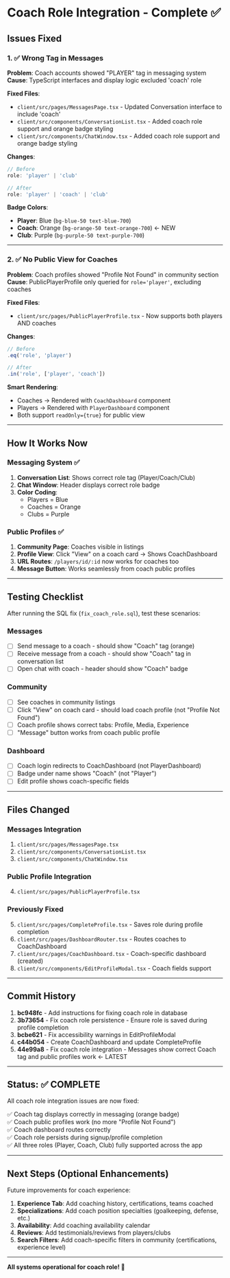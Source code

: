 # Coach Role Integration - Complete ✅

## Issues Fixed

### 1. ✅ Wrong Tag in Messages
**Problem**: Coach accounts showed "PLAYER" tag in messaging system  
**Cause**: TypeScript interfaces and display logic excluded 'coach' role

**Fixed Files**:
- `client/src/pages/MessagesPage.tsx` - Updated Conversation interface to include 'coach'
- `client/src/components/ConversationList.tsx` - Added coach role support and orange badge styling
- `client/src/components/ChatWindow.tsx` - Added coach role support and orange badge styling

**Changes**:
```typescript
// Before
role: 'player' | 'club'

// After  
role: 'player' | 'coach' | 'club'
```

**Badge Colors**:
- **Player**: Blue (`bg-blue-50 text-blue-700`)
- **Coach**: Orange (`bg-orange-50 text-orange-700`) ← NEW
- **Club**: Purple (`bg-purple-50 text-purple-700`)

---

### 2. ✅ No Public View for Coaches
**Problem**: Coach profiles showed "Profile Not Found" in community section  
**Cause**: PublicPlayerProfile only queried for `role='player'`, excluding coaches

**Fixed Files**:
- `client/src/pages/PublicPlayerProfile.tsx` - Now supports both players AND coaches

**Changes**:
```typescript
// Before
.eq('role', 'player')

// After
.in('role', ['player', 'coach'])
```

**Smart Rendering**:
- Coaches → Rendered with `CoachDashboard` component
- Players → Rendered with `PlayerDashboard` component
- Both support `readOnly={true}` for public view

---

## How It Works Now

### Messaging System ✅
1. **Conversation List**: Shows correct role tag (Player/Coach/Club)
2. **Chat Window**: Header displays correct role badge
3. **Color Coding**: 
   - Players = Blue
   - Coaches = Orange
   - Clubs = Purple

### Public Profiles ✅
1. **Community Page**: Coaches visible in listings
2. **Profile View**: Click "View" on a coach card → Shows CoachDashboard
3. **URL Routes**: `/players/id/:id` now works for coaches too
4. **Message Button**: Works seamlessly from coach public profiles

---

## Testing Checklist

After running the SQL fix (`fix_coach_role.sql`), test these scenarios:

### Messages
- [ ] Send message to a coach - should show "Coach" tag (orange)
- [ ] Receive message from a coach - should show "Coach" tag in conversation list
- [ ] Open chat with coach - header should show "Coach" badge

### Community
- [ ] See coaches in community listings
- [ ] Click "View" on coach card - should load coach profile (not "Profile Not Found")
- [ ] Coach profile shows correct tabs: Profile, Media, Experience
- [ ] "Message" button works from coach public profile

### Dashboard
- [ ] Coach login redirects to CoachDashboard (not PlayerDashboard)
- [ ] Badge under name shows "Coach" (not "Player")
- [ ] Edit profile shows coach-specific fields

---

## Files Changed

### Messages Integration
1. `client/src/pages/MessagesPage.tsx`
2. `client/src/components/ConversationList.tsx`
3. `client/src/components/ChatWindow.tsx`

### Public Profile Integration
4. `client/src/pages/PublicPlayerProfile.tsx`

### Previously Fixed
5. `client/src/pages/CompleteProfile.tsx` - Saves role during profile completion
6. `client/src/pages/DashboardRouter.tsx` - Routes coaches to CoachDashboard
7. `client/src/pages/CoachDashboard.tsx` - Coach-specific dashboard (created)
8. `client/src/components/EditProfileModal.tsx` - Coach fields support

---

## Commit History

1. **bc948fc** - Add instructions for fixing coach role in database
2. **3b73654** - Fix coach role persistence - Ensure role is saved during profile completion
3. **bcbe621** - Fix accessibility warnings in EditProfileModal
4. **c44b054** - Create CoachDashboard and update CompleteProfile
5. **44e99a8** - Fix coach role integration - Messages show correct Coach tag and public profiles work ← LATEST

---

## Status: ✅ COMPLETE

All coach role integration issues are now fixed:

✅ Coach tag displays correctly in messaging (orange badge)  
✅ Coach public profiles work (no more "Profile Not Found")  
✅ Coach dashboard routes correctly  
✅ Coach role persists during signup/profile completion  
✅ All three roles (Player, Coach, Club) fully supported across the app

---

## Next Steps (Optional Enhancements)

Future improvements for coach experience:

1. **Experience Tab**: Add coaching history, certifications, teams coached
2. **Specializations**: Add coach position specialties (goalkeeping, defense, etc.)
3. **Availability**: Add coaching availability calendar
4. **Reviews**: Add testimonials/reviews from players/clubs
5. **Search Filters**: Add coach-specific filters in community (certifications, experience level)

---

**All systems operational for coach role! 🎉**

